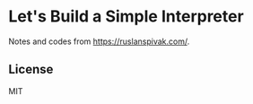 # Let's Build a Simple Interpreter

Notes and codes from https://ruslanspivak.com/.

## License

MIT
